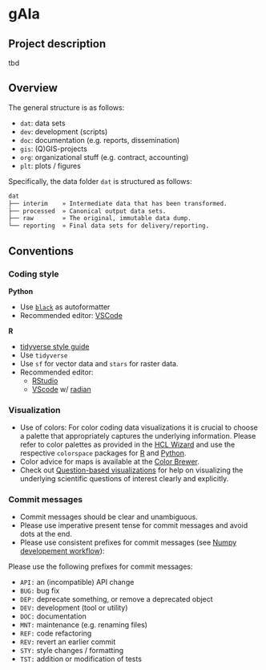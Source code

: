 # gAIa

## Project description
tbd

## Overview 

The general structure is as follows:
- `dat`: data sets
- `dev`: development (scripts)
- `doc`: documentation (e.g. reports, dissemination)
- `gis`: (Q)GIS-projects
- `org`: organizational stuff (e.g. contract, accounting)
- `plt`: plots / figures

Specifically, the data folder `dat` is structured as follows:

```sh
dat
├── interim    » Intermediate data that has been transformed.
├── processed  » Canonical output data sets.
├── raw        » The original, immutable data dump.
└── reporting  » Final data sets for delivery/reporting.
```

## Conventions

### Coding style
**Python**
- Use [`black`](https://github.com/psf/black) as autoformatter
- Recommended editor: [VSCode](https://code.visualstudio.com/docs/python/python-tutorial)

**R**
- [tidyverse style guide](https://style.tidyverse.org/)
- Use `tidyverse`
- Use `sf` for vector data and `stars` for raster data.
- Recommended editor:
    - [RStudio](https://www.rstudio.com/)
    - [VScode](https://marketplace.visualstudio.com/items?itemName=Ikuyadeu.r) w/ [radian](https://github.com/randy3k/radian)


### Visualization
- Use of colors: For color coding data visualizations it is crucial to choose a palette that appropriately captures the underlying information. Please refer to color palettes as provided in the [HCL Wizard](https://hclwizard.org/) and use the respective `colorspace`  packages for [R](http://colorspace.r-forge.r-project.org/) and [Python](https://python-colorspace.readthedocs.io/en/latest/).
- Color advice for maps is available at the [Color Brewer](https://colorbrewer2.org/).
- Check out [Question-based visualizations](https://graphicsprinciples.github.io/qbv.html) for help on visualizing the underlying scientific questions of interest clearly and explicitly.


### Commit messages
- Commit messages should be clear and unambiguous.
- Please use imperative present tense for commit messages and avoid dots at the end.
- Please use consistent prefixes for commit messages (see [Numpy developement workflow](http://docs.scipy.org/doc/numpy/dev/gitwash/development_workflow.html#writing-the-commit-message)):

Please use the following prefixes for commit messages:

- `API:` an (incompatible) API change
- `BUG:` bug fix
- `DEP:` deprecate something, or remove a deprecated object
- `DEV:` development (tool or utility)
- `DOC:` documentation
- `MNT:` maintenance (e.g. renaming files)
- `REF:` code refactoring
- `REV:` revert an earlier commit
- `STY:` style changes / formatting
- `TST:` addition or modification of tests
